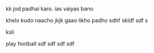 kk   jod
padhai karo.
ias vaiyas bano

khelo 
kudo 
naacho
jkjk
gaao likho padho
sdhf skldf
  sdf s




ksli 

play 
football 
sdf
sdf
sdf
sdf

